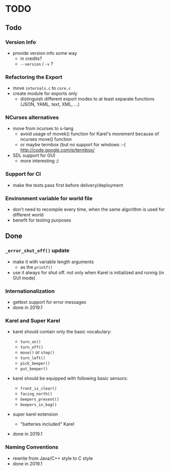 # TODO

## Todo

### Version Info

* provide version info some way
    * in credits?
    * `--version` / `-v` ?

### Refactoring the Export

* move `internals.c` to `core.c`
* create module for exports only
    * distinguish different export modes to at least separate functions (JSON, YAML, text, XML, ...)


### NCurses alternatives

-   move from ncurses to s-lang
    -   avoid usage of movek() function for Karel's movement because of ncurses move() function
    -   or maybe termbox (but no support for windows :-( http://code.google.com/p/termbox/
-   SDL support for GUI
    -   more interesting ;)


### Support for CI

* make the tests pass first before delivery/deployment


### Environment variable for world file

* don't need to recompile every time, when the same algorithm is used for different world
* benefit for testing purposes


## Done

### `_error_shut_off()` update

* make it with variable length arguments
    * as the `printf()`
* use it always for shut off. not only when Karel is initialized and runnig (in GUI mode)


### Internationalization

-   gettext support for error messages
-   done in 2019.1


### Karel and Super Karel

- karel should contain only the basic vocabulary:

    * `turn_on()`
    * `turn_off()`
    * `move()` or `step()`
    * `turn_left()`
    * `pick_beeper()`
    * `put_beeper()`

- karel should be equipped with following basic sensors:

    * `front_is_clear()`
    * `facing_north()`
    * `beepers_present()`
    * `beepers_in_bag()`

-   super karel extension
    -   "batteries included" Karel

- done in 2019.1


### Naming Conventions

* rewrite from Java/C++ style to C style
* done in 2019.1

